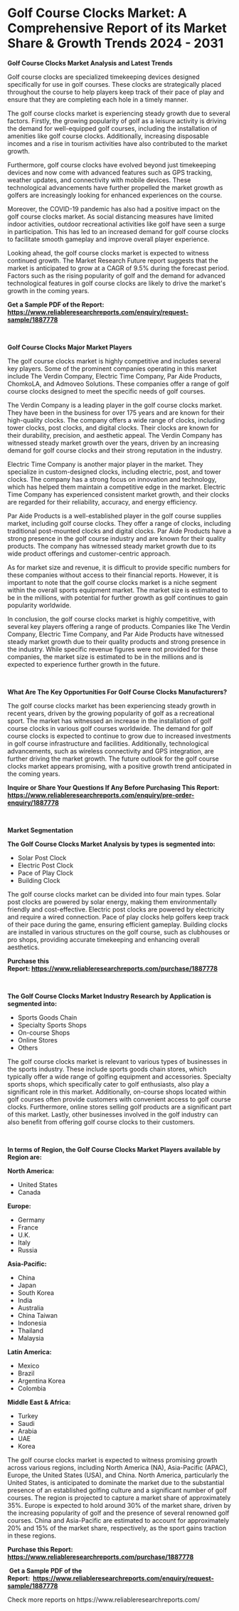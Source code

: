 <p><h1>Golf Course Clocks Market: A Comprehensive Report of its Market Share & Growth Trends 2024 - 2031</h1></p><p><strong>Golf Course Clocks Market Analysis and Latest Trends</strong></p>
<p><p>Golf course clocks are specialized timekeeping devices designed specifically for use in golf courses. These clocks are strategically placed throughout the course to help players keep track of their pace of play and ensure that they are completing each hole in a timely manner.</p><p>The golf course clocks market is experiencing steady growth due to several factors. Firstly, the growing popularity of golf as a leisure activity is driving the demand for well-equipped golf courses, including the installation of amenities like golf course clocks. Additionally, increasing disposable incomes and a rise in tourism activities have also contributed to the market growth.</p><p>Furthermore, golf course clocks have evolved beyond just timekeeping devices and now come with advanced features such as GPS tracking, weather updates, and connectivity with mobile devices. These technological advancements have further propelled the market growth as golfers are increasingly looking for enhanced experiences on the course.</p><p>Moreover, the COVID-19 pandemic has also had a positive impact on the golf course clocks market. As social distancing measures have limited indoor activities, outdoor recreational activities like golf have seen a surge in participation. This has led to an increased demand for golf course clocks to facilitate smooth gameplay and improve overall player experience.</p><p>Looking ahead, the golf course clocks market is expected to witness continued growth. The Market Research Future report suggests that the market is anticipated to grow at a CAGR of 9.5% during the forecast period. Factors such as the rising popularity of golf and the demand for advanced technological features in golf course clocks are likely to drive the market's growth in the coming years.</p></p>
<p><strong>Get a Sample PDF of the Report:&nbsp; <a href="https://www.reliableresearchreports.com/enquiry/request-sample/1887778">https://www.reliableresearchreports.com/enquiry/request-sample/1887778</a></strong></p>
<p>&nbsp;</p>
<p><strong>Golf Course Clocks Major Market Players</strong></p>
<p><p>The golf course clocks market is highly competitive and includes several key players. Some of the prominent companies operating in this market include The Verdin Company, Electric Time Company, Par Aide Products, ChomkoLA, and Admoveo Solutions. These companies offer a range of golf course clocks designed to meet the specific needs of golf courses.</p><p>The Verdin Company is a leading player in the golf course clocks market. They have been in the business for over 175 years and are known for their high-quality clocks. The company offers a wide range of clocks, including tower clocks, post clocks, and digital clocks. Their clocks are known for their durability, precision, and aesthetic appeal. The Verdin Company has witnessed steady market growth over the years, driven by an increasing demand for golf course clocks and their strong reputation in the industry.</p><p>Electric Time Company is another major player in the market. They specialize in custom-designed clocks, including electric, post, and tower clocks. The company has a strong focus on innovation and technology, which has helped them maintain a competitive edge in the market. Electric Time Company has experienced consistent market growth, and their clocks are regarded for their reliability, accuracy, and energy efficiency.</p><p>Par Aide Products is a well-established player in the golf course supplies market, including golf course clocks. They offer a range of clocks, including traditional post-mounted clocks and digital clocks. Par Aide Products have a strong presence in the golf course industry and are known for their quality products. The company has witnessed steady market growth due to its wide product offerings and customer-centric approach.</p><p>As for market size and revenue, it is difficult to provide specific numbers for these companies without access to their financial reports. However, it is important to note that the golf course clocks market is a niche segment within the overall sports equipment market. The market size is estimated to be in the millions, with potential for further growth as golf continues to gain popularity worldwide.</p><p>In conclusion, the golf course clocks market is highly competitive, with several key players offering a range of products. Companies like The Verdin Company, Electric Time Company, and Par Aide Products have witnessed steady market growth due to their quality products and strong presence in the industry. While specific revenue figures were not provided for these companies, the market size is estimated to be in the millions and is expected to experience further growth in the future.</p></p>
<p>&nbsp;</p>
<p><strong>What Are The Key Opportunities For Golf Course Clocks Manufacturers?</strong></p>
<p><p>The golf course clocks market has been experiencing steady growth in recent years, driven by the growing popularity of golf as a recreational sport. The market has witnessed an increase in the installation of golf course clocks in various golf courses worldwide. The demand for golf course clocks is expected to continue to grow due to increased investments in golf course infrastructure and facilities. Additionally, technological advancements, such as wireless connectivity and GPS integration, are further driving the market growth. The future outlook for the golf course clocks market appears promising, with a positive growth trend anticipated in the coming years.</p></p>
<p><strong>Inquire or Share Your Questions If Any Before Purchasing This Report: <a href="https://www.reliableresearchreports.com/enquiry/pre-order-enquiry/1887778">https://www.reliableresearchreports.com/enquiry/pre-order-enquiry/1887778</a></strong></p>
<p>&nbsp;</p>
<p><strong>Market Segmentation</strong></p>
<p><strong>The Golf Course Clocks Market Analysis by types is segmented into:</strong></p>
<p><ul><li>Solar Post Clock</li><li>Electric Post Clock</li><li>Pace of Play Clock</li><li>Building Clock</li></ul></p>
<p><p>The golf course clocks market can be divided into four main types. Solar post clocks are powered by solar energy, making them environmentally friendly and cost-effective. Electric post clocks are powered by electricity and require a wired connection. Pace of play clocks help golfers keep track of their pace during the game, ensuring efficient gameplay. Building clocks are installed in various structures on the golf course, such as clubhouses or pro shops, providing accurate timekeeping and enhancing overall aesthetics.</p></p>
<p><strong>Purchase this Report:&nbsp;<a href="https://www.reliableresearchreports.com/purchase/1887778">https://www.reliableresearchreports.com/purchase/1887778</a></strong></p>
<p>&nbsp;</p>
<p><strong>The Golf Course Clocks Market Industry Research by Application is segmented into:</strong></p>
<p><ul><li>Sports Goods Chain</li><li>Specialty Sports Shops</li><li>On-course Shops</li><li>Online Stores</li><li>Others</li></ul></p>
<p><p>The golf course clocks market is relevant to various types of businesses in the sports industry. These include sports goods chain stores, which typically offer a wide range of golfing equipment and accessories. Specialty sports shops, which specifically cater to golf enthusiasts, also play a significant role in this market. Additionally, on-course shops located within golf courses often provide customers with convenient access to golf course clocks. Furthermore, online stores selling golf products are a significant part of this market. Lastly, other businesses involved in the golf industry can also benefit from offering golf course clocks to their customers.</p></p>
<p>&nbsp;</p>
<p><strong>In terms of Region, the Golf Course Clocks Market Players available by Region are:</strong></p>
<p>
    <p> <strong> North America: </strong>
        <ul>
            <li>United States</li>
            <li>Canada</li>
        </ul>
        </p> 
    <p> <strong> Europe: </strong>
        <ul>
            <li>Germany</li>
            <li>France</li>
            <li>U.K.</li>
            <li>Italy</li>
            <li>Russia</li>
        </ul>
        </p> 
    <p> <strong> Asia-Pacific: </strong>
        <ul>
            <li>China</li>
            <li>Japan</li>
            <li>South Korea</li>
            <li>India</li>
            <li>Australia</li>
            <li>China Taiwan</li>
            <li>Indonesia</li>
            <li>Thailand</li>
            <li>Malaysia</li>
        </ul>
        </p> 
    <p> <strong> Latin America: </strong>
        <ul>
            <li>Mexico</li>
            <li>Brazil</li>
            <li>Argentina Korea</li>
            <li>Colombia</li>
        </ul>
        </p> 
    <p> <strong> Middle East & Africa: </strong>
        <ul>
            <li>Turkey</li>
            <li>Saudi</li>
            <li>Arabia</li>
            <li>UAE</li>
            <li>Korea</li>
        </ul>
    </p>
    </p>
<p><p>The golf course clocks market is expected to witness promising growth across various regions, including North America (NA), Asia-Pacific (APAC), Europe, the United States (USA), and China. North America, particularly the United States, is anticipated to dominate the market due to the substantial presence of an established golfing culture and a significant number of golf courses. The region is projected to capture a market share of approximately 35%. Europe is expected to hold around 30% of the market share, driven by the increasing popularity of golf and the presence of several renowned golf courses. China and Asia-Pacific are estimated to account for approximately 20% and 15% of the market share, respectively, as the sport gains traction in these regions.</p></p>
<p><strong>Purchase this Report: <a href="https://www.reliableresearchreports.com/purchase/1887778">https://www.reliableresearchreports.com/purchase/1887778</a></strong></p>
<p>&nbsp;<strong>Get a Sample PDF of the Report:&nbsp;&nbsp;<a href="https://www.reliableresearchreports.com/enquiry/request-sample/1887778">https://www.reliableresearchreports.com/enquiry/request-sample/1887778</a></strong></p>
<p><strong></strong></p>
<p>Check more reports on https://www.reliableresearchreports.com/</p>